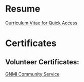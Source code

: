 # Resume

[Curriculum Vitae for Quick Access](https://github.com/Agha-Muqarib/Resume/blob/main/Resume%20-%20Agha%20Muqarib.pdf)

# Certificates

## Volunteer Certificates:

[GNMI Community Service](https://github.com/Agha-Muqarib/Professional-Docs/blob/main/Certficates/Communiy%20Service.jpg)
